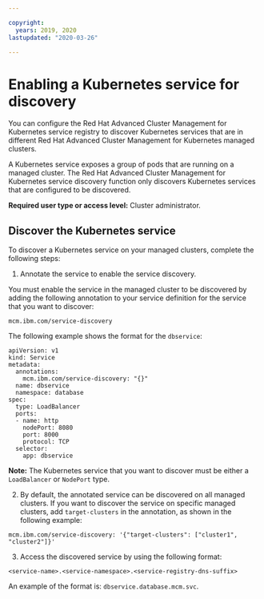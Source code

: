 ```yaml
---

copyright:
  years: 2019, 2020
lastupdated: "2020-03-26"

---
```


# Enabling a Kubernetes service for discovery

You can configure the Red Hat Advanced Cluster Management for Kubernetes service registry to discover Kubernetes services that are in different Red Hat Advanced Cluster Management for Kubernetes managed clusters. 

A Kubernetes service exposes a group of pods that are running on a managed cluster. The Red Hat Advanced Cluster Management for Kubernetes service discovery function only discovers Kubernetes services that are configured to be discovered. 

**Required user type or access level:** Cluster administrator.

## Discover the Kubernetes service

To discover a Kubernetes service on your managed clusters, complete the following steps:

1. Annotate the service to enable the service discovery.

  You must enable the service in the managed cluster to be discovered by adding the following annotation to your service definition for the service that you want to discover:

  ```
  mcm.ibm.com/service-discovery
  ```
  
  The following example shows the format for the `dbservice`:
  
  ```
  apiVersion: v1
  kind: Service
  metadata:
    annotations:
      mcm.ibm.com/service-discovery: "{}"
    name: dbservice
    namespace: database
  spec:
    type: LoadBalancer
    ports:
    - name: http
      nodePort: 8080
      port: 8000
      protocol: TCP
    selector:
      app: dbservice
  ```

  **Note:** The Kubernetes service that you want to discover must be either a `LoadBalancer` or `NodePort` type.

2. By default, the annotated service can be discovered on all managed clusters. If you want to discover the service on specific managed clusters, add `target-clusters` in the annotation, as shown in the following example:

  ```
  mcm.ibm.com/service-discovery: '{"target-clusters": ["cluster1", "cluster2"]}'
  ```

3. Access the discovered service by using the following format:
  
  ```
  <service-name>.<service-namespace>.<service-registry-dns-suffix>
  ```
  
  An example of the format is: `dbservice.database.mcm.svc`.
